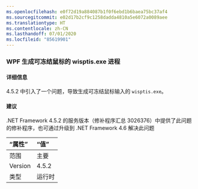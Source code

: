 ```yaml
---
ms.openlocfilehash: e0f72d19a884087b1f0f6ebd1b6baea75bc37af4
ms.sourcegitcommit: e02d17b2cf9c1258dadda4810a5e6072a0089aee
ms.translationtype: HT
ms.contentlocale: zh-CN
ms.lasthandoff: 07/01/2020
ms.locfileid: "85619901"
---
```

### <a name="wpf-spawns-a-wisptisexe-process-which-can-freeze-the-mouse"></a>WPF 生成可冻结鼠标的 wisptis.exe 进程

#### <a name="details"></a>详细信息

4\.5.2 中引入了一个问题，导致生成可冻结鼠标输入的 <code>wisptis.exe</code>。

#### <a name="suggestion"></a>建议

.NET Framework 4.5.2 的服务版本（修补程序汇总 3026376）中提供了此问题的修补程序，也可通过升级到 .NET Framework 4.6 解决此问题

| “属性”    | “值”       |
|:--------|:------------|
| 范围   |主要|
|Version|4.5.2|
|类型|运行时|

